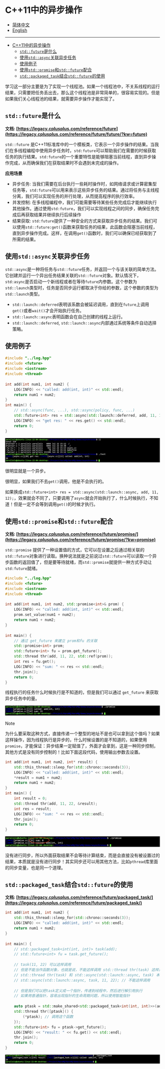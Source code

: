 # C++11中的异步操作

- [简体中文](./asynchronous.md)
- [English](./asynchronous-en.md)

***
- [C++11中的异步操作](#c11中的异步操作)
  - [`std::future`是什么](#stdfuture是什么)
  - [使用`std::async`关联异步任务](#使用stdasync关联异步任务)
  - [使用例子](#使用例子)
  - [使用`std::promise`和`std::future`配合](#使用stdpromise和stdfuture配合)
  - [`std::packaged_task`结合`std::future`的使用](#stdpackaged_task结合stdfuture的使用)


学习这一部分主要是为了实现一个线程池。如果一个线程池中，不关系线程的运行结果，只需要把任务丢出去，那么这个线程池是非常简单的，很容易实现的。但是如果我们关心线程池的结果，就需要异步操作才能实现了。

## `std::future`是什么

**文档: [https://legacy.cplusplus.com/reference/future](https://legacy.cplusplus.com/reference/future/future/?kw=future)**

`std::future` 是C++11标准库中的一个模板类，它表示一个异步操作的结果。当我们在多线程编程中使用异步任务时，`std:future`可以帮助我们在需要的时候获取任务的执行结果。`std:future`的一个重要特性是能够阻塞当前线程，直到异步操作完成，从而确保我们在获取结果时不会遇到未完成的操作。

**应用场景**

- 异步任务: 当我们需要在后台执行一些耗时操作时，如网络请求或计算密集型任务等，`std:future`可以用来表示这些异步任务的结果。通过将任务与主线程分离，我们可以实现任务的并行处理，从而提高程序的执行效率。
- 并发控制: 在多线程编程中，我们可能需要等待某些任务完成后才能继续执行其他操作。通过使用`std:future`，我们可以实现线程之间的同步，确保任务完成后再获取结果并继续执行后续操作
- 结果获取: `std:future`提供了一种安全的方式来获取异步任务的结果。我们可以使用`std::future:get()`函数来获取任务的结果，此函数会阻塞当前线程，直到异步操作完成。这样，在调用`get()`函数时，我们可以确保已经获取到了所需的结果。


## 使用`std::async`关联异步任务

`std::async`是一种将任务与`std::future`任务，并返回一个与该关联的简单方法。它创建并运行一个异出任务结果关联的`std::future`对象。默认情况下，`std:async`是否启动一个新线程或者在等待`future`内参数。这个参数为`std::launch`类型时，任务是否同步运行都取决于你给的参数，这个参数的类型为`std::launch`类型。
- `std::launch::deferred`表明该系数会被延迟调用，直到在`future`上调用`get()`或者`wait()`才会开始执行任务。
- `std::launch::async`表明函数会在自己创建的线程上运行。
- `std::launch::deferred`, `std::launch::async`内部通过系统等条件自动选择策略。


## 使用例子

```cpp
#include "../log.hpp"
#include <future>
#include <iostream>
#include <thread>

int add(int num1, int num2) {
    LOG(INFO) << "called: add(int, int)" << std::endl;
    return num1 + num2;
}
int main() {
    // std::async(func, ...), std::async(policy, func, ...)
    std::future<int> res = std::async(std::launch::deferred, add, 11, 12);
    LOG(INFO) << "get res: " << res.get() << std::endl;
    return 0;
}
```

![](./assets/19.png)

很明显就是一个异步。

很明显，如果我们不去`get()`调用，他是不会执行的。

如果换成`std::future<int> res = std::async(std::launch::async, add, 11, 12);`，效果就会不同了，只要调用了`async`就会开始执行了，什么时候执行，不知道！但是一定不会等到调用`get()`的时候才执行。

## 使用`std::promise`和`std::future`配合

**文档: [https://legacy.cplusplus.com/reference/future/promise/](https://legacy.cplusplus.com/reference/future/promise/?kw=promise)**

`std::promise` 提供了一种设置值的方式，它可以在设置之后通过相关联的`std::future`对象进行读取。换种说法就是之前说过`std::future`可以读取一个异步函数的返回值了，但是要等待就绪，而`std::promise`就提供一种方式手动让`std:future`就绪。


```cpp
#include "../log.hpp"
#include <future>
#include <iostream>
#include <thread>

int add(int num1, int num2, std::promise<int>& prom) {
    LOG(INFO) << "called: add(int, int)" << std::endl;
    prom.set_value(num1 + num2);
    return num1 + num2;
}

int main() {
    // 通过 get_future 来建立 prom和fu 的关联
    std::promise<int> prom;
    std::future<int> fu = prom.get_future();
    std::thread thr(add, 11, 22, std::ref(prom));
    int res = fu.get();
    LOG(INFO) << "sum: " << res << std::endl;
    thr.join();
    return 0;
}
```

线程执行的任务什么时候执行是不知道的，但是我们可以通过 `get_future` 来获取异步任务中的量。

![](./assets/20.png)

> [!NOTE]
> 为什么要采取这种方式，直接传递一个整型的地址不是也可以拿到这个值吗？如果这样操作，因为线程执行是异步的，什么时候设置的是不知道的，如果使用`promise`，才能保证：异步结果一定赋值了，外面才会拿到，这是一种同步控制，其他方式是没有同步控制的！比如下面这段代码，使用输出参数去设置。

```cpp
int add(int num1, int num2, int* result) {
    std::this_thread::sleep_for(std::chrono::seconds(3));
    LOG(INFO) << "called: add(int, int)" << std::endl;
    *result = num1 + num2;
    return num1 + num2;
}
int main() {
    int result = 0;
    std::thread thr(add, 11, 22, &result);
    int res = result;
    LOG(INFO) << "sum: " << res << std::endl;
    thr.join();
    return 0;
}
```

![](./assets/21.png)

没有进行同步，所以外面获取结果不会等待计算结束，而是会直接没有被设置过的结果，本质就是没有进行同步！其实同步还可以用其他方法，比如`pthread`库里面的同步变量，也是同一个道理。

## `std::packaged_task`结合`std::future`的使用

**文档: [https://legacy.cplusplus.com/reference/future/packaged_task/](https://legacy.cplusplus.com/reference/future/packaged_task/)**

```cpp
int add(int num1, int num2) {
    std::this_thread::sleep_for(std::chrono::seconds(3));
    LOG(INFO) << "called: add(int, int)" << std::endl;
    return num1 + num2;
}

int main() {
    // std::packaged_task<int(int, int)> task(add);
    // std::future<int> fu = task.get_future();

    // task(11, 22) 可以这样调用
    // 但是不能当作函数对象，也就是说，不能这样调用 std::thread thr(task) 这样是不行的
    // std::thread thr(task) 和 std::async(std::launch::async, task) 本质是一样的，都是异步操作，async里面也是起线程
    // std::async(std::launch::async, task, 11, 22); // 不能这样调用

    // 但是我们可以把task定义成一个指针，传递到线程中，然后进行解引用执行
    // 如果用普通指针，容易出现指针的生命周期问题，所以使用智能指针

    auto ptask = std::make_shared<std::packaged_task<int(int, int)>>(add);
    std::thread thr([ptask]() {
        (*ptask); // 调用这个函数
    });
    std::future<int> fu = ptask->get_future();
    LOG(INFO) << "result: " << fu.get() << std::endl;
    thr.join();
    return 0;
}
```

![](./assets/22.png)